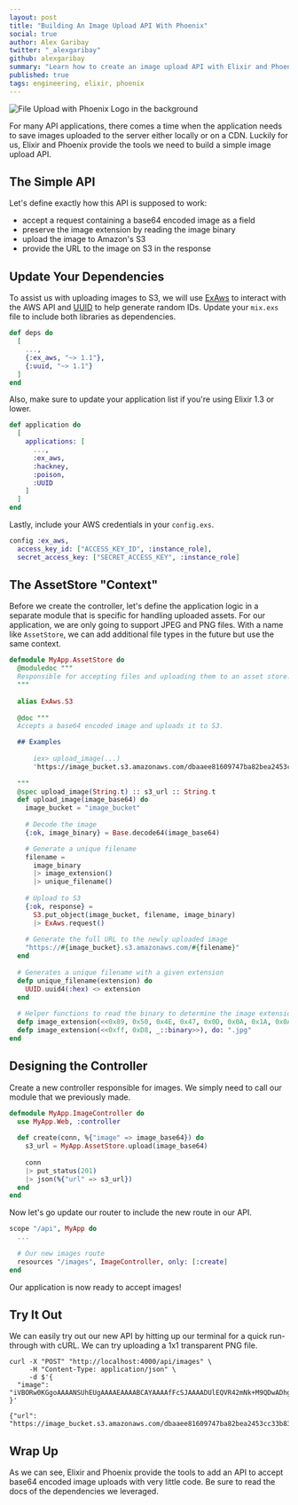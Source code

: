 ```yaml
---
layout: post
title: "Building An Image Upload API With Phoenix"
social: true
author: Alex Garibay
twitter: "_alexgaribay"
github: alexgaribay
summary: "Learn how to create an image upload API with Elixir and Phoenix."
published: true
tags: engineering, elixir, phoenix
---
```


![File Upload with Phoenix Logo in the background](https://i.imgur.com/xKrSHaM.png)

For many API applications, there comes a time when the application needs to save images uploaded to the server either locally or on a CDN. Luckily for us, Elixir and Phoenix provide the tools we need to build a simple image upload API.

## The Simple API

Let's define exactly how this API is supposed to work:

* accept a request containing a base64 encoded image as a field
* preserve the image extension by reading the image binary
* upload the image to Amazon's S3
* provide the URL to the image on S3 in the response

## Update Your Dependencies

To assist us with uploading images to S3, we will use [ExAws](https://github.com/CargoSense/ex_aws) to interact with the AWS API and [UUID]() to help generate random IDs. Update your `mix.exs` file to include both libraries as dependencies.

```elixir
def deps do
  [
    ...,
    {:ex_aws, "~> 1.1"},
    {:uuid, "~> 1.1"}
  ]
end
```

Also, make sure to update your application list if you're using Elixir 1.3 or lower.

```elixir
def application do
  [
    applications: [
      ...,
      :ex_aws,
      :hackney,
      :poison,
      :UUID
    ]
  ]
end
```

Lastly, include your AWS credentials in your `config.exs`.

```elixir
config :ex_aws,
  access_key_id: ["ACCESS_KEY_ID", :instance_role],
  secret_access_key: ["SECRET_ACCESS_KEY", :instance_role]
```

## The AssetStore "Context"

Before we create the controller, let's define the application logic in a separate module that is specific for handling uploaded assets. For our application, we are only going to support JPEG and PNG files. With a name like `AssetStore`, we can add additional file types in the future but use the same context.

```elixir
defmodule MyApp.AssetStore do
  @moduledoc """
  Responsible for accepting files and uploading them to an asset store.
  """
  
  alias ExAws.S3
  
  @doc """
  Accepts a base64 encoded image and uploads it to S3.

  ## Examples
  
      iex> upload_image(...)
      "https://image_bucket.s3.amazonaws.com/dbaaee81609747ba82bea2453cc33b83.png"
      
  """
  @spec upload_image(String.t) :: s3_url :: String.t
  def upload_image(image_base64) do
    image_bucket = "image_bucket"
  
    # Decode the image
    {:ok, image_binary} = Base.decode64(image_base64)

    # Generate a unique filename
    filename =
      image_binary
      |> image_extension()
      |> unique_filename()
		  
    # Upload to S3
    {:ok, response} = 
      S3.put_object(image_bucket, filename, image_binary)
      |> ExAws.request()
    
    # Generate the full URL to the newly uploaded image
    "https://#{image_bucket}.s3.amazonaws.com/#{filename}"
  end
  
  # Generates a unique filename with a given extension
  defp unique_filename(extension) do
    UUID.uuid4(:hex) <> extension
  end
  
  # Helper functions to read the binary to determine the image extension
  defp image_extension(<<0x89, 0x50, 0x4E, 0x47, 0x0D, 0x0A, 0x1A, 0x0A, _::binary>>), do: ".png"
  defp image_extension(<<0xff, 0xD8, _::binary>>), do: ".jpg"
end
```

## Designing the Controller

Create a new controller responsible for images. We simply need to call our module that we previously made.

```elixir
defmodule MyApp.ImageController do
  use MyApp.Web, :controller
  
  def create(conn, %{"image" => image_base64}) do
    s3_url = MyApp.AssetStore.upload(image_base64)
    
    conn
    |> put_status(201)
    |> json(%{"url" => s3_url})
  end
end
```

Now let's go update our router to include the new route in our API.

```elixir
scope "/api", MyApp do
  ...
  
  # Our new images route
  resources "/images", ImageController, only: [:create]
end
```

Our application is now ready to accept images!

## Try It Out

We can easily try out our new API by hitting up our terminal for a quick run-through with cURL. We can try uploading a 1x1 transparent PNG file.

```
curl -X "POST" "http://localhost:4000/api/images" \
     -H "Content-Type: application/json" \
     -d $'{
  "image": "iVBORw0KGgoAAAANSUhEUgAAAAEAAAABCAYAAAAfFcSJAAAADUlEQVR42mNk+M9QDwADhgGAWjR9awAAAABJRU5ErkJggg=="
}'

{"url": "https://image_bucket.s3.amazonaws.com/dbaaee81609747ba82bea2453cc33b83.png"}
```


## Wrap Up

As we can see, Elixir and Phoenix provide the tools to add an API to accept base64 encoded image uploads with very little code. Be sure to read the docs of the dependencies we leveraged.
